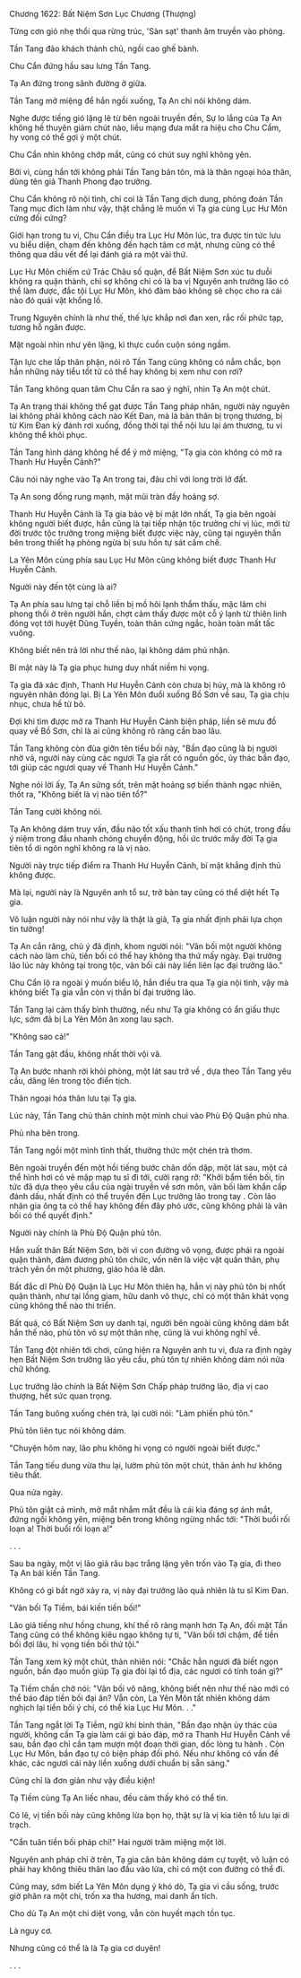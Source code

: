 




Chương 1622: Bất Niệm Sơn Lục Chương (Thượng)


Từng cơn gió nhẹ thổi qua rừng trúc, 'Sàn sạt' thanh âm truyền vào phòng.

Tần Tang đảo khách thành chủ, ngồi cao ghế bành.

Chu Cẩn đứng hầu sau lưng Tần Tang.

Tạ An đứng trong sãnh đường ở giữa.

Tần Tang mở miệng để hắn ngồi xuống, Tạ An chỉ nói không dám.

Nghe được tiếng gió lặng lẽ từ bên ngoài truyền đến, Sự lo lắng của Tạ An không hề thuyên giảm chút nào, liều mạng đưa mắt ra hiệu cho Chu Cẩm, hy vọng có thể gợi ý một chút.

Chu Cẩn nhìn không chớp mắt, cũng có chút suy nghĩ không yên.

Bởi vì, cùng hắn tới không phải Tần Tang bản tôn, mà là thân ngoại hóa thân, dùng tên giả Thanh Phong đạo trưởng.

Chu Cẩn không rõ nội tình, chỉ coi là Tần Tang dịch dung, phỏng đoán Tần Tang mục đích làm như vậy, thật chẳng lẽ muốn vì Tạ gia cùng Lục Hư Môn cứng đối cứng?

Giới hạn trong tu vi, Chu Cẩn điều tra Lục Hư Môn lúc, tra được tin tức lưu vu biểu diện, chạm đến không đến hạch tâm cơ mật, nhưng cũng có thể thông qua dấu vết để lại đánh giá ra một vài thứ.

Lục Hư Môn chiếm cứ Trác Châu số quận, để Bất Niệm Sơn xúc tu duỗi không ra quận thành, chỉ sợ không chỉ có là ba vị Nguyên anh trưởng lão có thể làm được, đắc tội Lục Hư Môn, khó đảm bảo không sẽ chọc cho ra cái nào đó quái vật khổng lồ.

Trung Nguyên chính là như thế, thế lực khắp nơi đan xen, rắc rối phức tạp, tương hỗ ngăn được.

Mặt ngoài nhìn như yên lặng, kì thực cuồn cuộn sóng ngầm.

Tận lực che lấp thân phận, nói rõ Tần Tang cũng không có nắm chắc, bọn hắn những này tiểu tốt tử có thể hay không bị xem như con rơi?

Tần Tang không quan tâm Chu Cẩn ra sao ý nghĩ, nhìn Tạ An một chút.

Tạ An trạng thái không thể gạt được Tần Tang pháp nhãn, người này nguyên lai không phải không cách nào Kết Đan, mà là bản thân bị trọng thương, bị từ Kim Đan kỳ đánh rơi xuống, đồng thời tại thể nội lưu lại ám thương, tu vi không thể khôi phục.

Tần Tang hình dáng không hề để ý mở miệng, "Tạ gia còn không có mở ra Thanh Hư Huyễn Cảnh?"

Câu nói này nghe vào Tạ An trong tai, đâu chỉ với long trời lở đất.

Tạ An song đồng rung mạnh, mặt mũi tràn đầy hoảng sợ.

Thanh Hư Huyễn Cảnh là Tạ gia bảo vệ bí mật lớn nhất, Tạ gia bên ngoài không người biết được, hắn cũng là tại tiếp nhận tộc trưởng chi vị lúc, mới từ đời trước tộc trưởng trong miệng biết được việc này, cũng tại nguyên thần bên trong thiết hạ phòng ngừa bị sưu hồn tự sát cấm chế.

La Yên Môn cùng phía sau Lục Hư Môn cũng không biết được Thanh Hư Huyễn Cảnh.

Người này đến tột cùng là ai?

Tạ An phía sau lưng tại chỗ liền bị mồ hôi lạnh thẩm thấu, mặc lâm chi phong thổi ở trên người hắn, chợt cảm thấy được một cỗ ý lạnh từ thiên linh đóng vọt tới huyệt Dũng Tuyền, toàn thân cứng ngắc, hoàn toàn mất tấc vuông.

Không biết nên trả lời như thế nào, lại không dám phủ nhận.

Bí mật này là Tạ gia phục hưng duy nhất niềm hi vọng.

Tạ gia đã xác định, Thanh Hư Huyễn Cảnh còn chưa bị hủy, mà là không rõ nguyên nhân đóng lại. Bị La Yên Môn đuổi xuống Bồ Sơn về sau, Tạ gia chịu nhục, chưa hề từ bỏ.

Đợi khi tìm được mở ra Thanh Hư Huyễn Cảnh biện pháp, liền sẽ mưu đồ quay về Bồ Sơn, chỉ là ai cũng không rõ ràng cần bao lâu.

Tần Tang không còn đùa giỡn tên tiểu bối này, "Bần đạo cũng là bị người nhờ vả, người này cùng các ngươi Tạ gia rất có nguồn gốc, ủy thác bần đạo, tới giúp các ngươi quay về Thanh Hư Huyễn Cảnh."

Nghe nói lời ấy, Tạ An sửng sốt, trên mặt hoảng sợ biến thành ngạc nhiên, thốt ra, "Không biết là vị nào tiên tổ?"

Tần Tang cười không nói.

Tạ An không dám truy vấn, đầu não tốt xấu thanh tỉnh hơi có chút, trong đầu ý niệm trong đầu nhanh chóng chuyển động, hồi ức trước mấy đời Tạ gia tiên tổ di ngôn nghĩ không ra là vị nào.

Người này trực tiếp điểm ra Thanh Hư Huyễn Cảnh, bí mật khẳng định thủ không được.

Mà lại, người này là Nguyên anh tổ sư, trở bàn tay cũng có thể diệt hết Tạ gia.

Vô luận người này nói như vậy là thật là giả, Tạ gia nhất định phải lựa chọn tin tưởng!

Tạ An cắn răng, chủ ý đã định, khom người nói: "Vãn bối một người không cách nào làm chủ, tiền bối có thể hay không tha thứ mấy ngày. Đại trưởng lão lúc này không tại trong tộc, vãn bối cái này liền liên lạc đại trưởng lão."

Chu Cẩn lộ ra ngoài ý muốn biểu lộ, hắn điều tra qua Tạ gia nội tình, vậy mà không biết Tạ gia vẫn còn vị thần bí đại trưởng lão.

Tần Tang lại cảm thấy bình thường, nếu như Tạ gia không có ẩn giấu thực lực, sớm đã bị La Yên Môn ăn xong lau sạch.

"Không sao cả!"

Tần Tang gật đầu, không nhất thời vội vã.

Tạ An bước nhanh rời khỏi phòng, một lát sau trở về , dựa theo Tần Tang yêu cầu, dâng lên trong tộc điển tịch.

Thân ngoại hóa thân lưu tại Tạ gia.

Lúc này, Tần Tang chủ thân chính một mình chui vào Phù Độ Quận phủ nha.

Phủ nha bên trong.

Tần Tang ngồi một mình tĩnh thất, thưởng thức một chén trà thơm.

Bên ngoài truyền đến một hồi tiếng bước chân dồn dập, một lát sau, một cá thể hình hơi có vẻ mập mạp tu sĩ đi tới, cười rạng rỡ: "Khởi bẩm tiền bối, tin tức đã dựa theo yêu cầu của ngài truyền về sơn môn, vãn bối làm khẩn cấp đánh dấu, nhất định có thể truyền đến Lục trưởng lão trong tay . Còn lão nhân gia ông ta có thể hay không đến đây phó ước, cũng không phải là vãn bối có thể quyết định."

Người này chính là Phù Độ Quận phủ tôn.

Hắn xuất thân Bất Niệm Sơn, bởi vì con đường vô vọng, được phái ra ngoài quận thành, đảm đương phủ tôn chức, vốn nên là việc vặt quấn thân, phụ trách yên ổn một phương, giáo hóa lê dân.

Bất đắc dĩ Phù Độ Quận là Lục Hư Môn thiên hạ, hắn vị này phủ tôn bị nhốt quận thành, như tại lồng giam, hữu danh vô thực, chỉ có một thân khát vọng cũng không thể nào thi triển.

Bất quá, có Bất Niệm Sơn uy danh tại, người bên ngoài cũng không dám bắt hắn thế nào, phủ tôn vô sự một thân nhẹ, cũng là vui không nghĩ về.

Tần Tang đột nhiên tới chơi, cũng hiện ra Nguyên anh tu vi, đưa ra định ngày hẹn Bất Niệm Sơn trưởng lão yêu cầu, phủ tôn tự nhiên không dám nói nửa chữ không.

Lục trưởng lão chính là Bất Niệm Sơn Chấp pháp trưởng lão, địa vị cao thượng, hết sức quan trọng.

Tần Tang buông xuống chén trà, lại cười nói: "Làm phiền phủ tôn."

Phủ tôn liên tục nói không dám.

"Chuyện hôm nay, lão phu không hi vọng có người ngoài biết được."

Tần Tang tiếu dung vừa thu lại, lườm phủ tôn một chút, thân ảnh hư không tiêu thất.

Qua nửa ngày.

Phủ tôn giật cả mình, mở mắt nhắm mắt đều là cái kia đáng sợ ánh mắt, đứng ngồi không yên, miệng bên trong không ngừng nhắc tới: "Thời buổi rối loạn a! Thời buổi rối loạn a!"

. . .

Sau ba ngày, một vị lão giả râu bạc trắng lặng yên trốn vào Tạ gia, đi theo Tạ An bái kiến Tần Tang.

Không có gì bất ngờ xảy ra, vị này đại trưởng lão quả nhiên là tu sĩ Kim Đan.

"Vãn bối Tạ Tiềm, bái kiến tiền bối!"

Lão giả tiếng như hồng chung, khí thế rõ ràng mạnh hơn Tạ An, đối mặt Tần Tang cũng có thể không kiêu ngạo không tự ti, "Vãn bối tới chậm, để tiền bối đợi lâu, hi vọng tiền bối thứ tội."

Tần Tang xem kỹ một chút, thản nhiên nói: "Chắc hẳn ngươi đã biết ngọn nguồn, bần đạo muốn giúp Tạ gia đòi lại tổ địa, các ngươi có tính toán gì?"

Tạ Tiềm chần chờ nói: "Vãn bối vô năng, không biết nên như thế nào mới có thể báo đáp tiền bối đại ân? Vẫn còn, La Yên Môn tất nhiên không dám nghịch lại tiền bối ý chí, có thể kia Lục Hư Môn. . ."

Tần Tang ngắt lời Tạ Tiềm, ngữ khí bình thản, "Bần đạo nhận ủy thác của người, không cần Tạ gia làm cái gì báo đáp, mở ra Thanh Hư Huyễn Cảnh về sau, bần đạo chỉ cần tạm mượn một đoạn thời gian, dốc lòng tu hành . Còn Lục Hư Môn, bần đạo tự có biện pháp đối phó. Nếu như không có vấn đề khác, các ngươi cái này liền xuống dưới chuẩn bị sẵn sàng."

Cũng chỉ là đơn giản như vậy điều kiện!

Tạ Tiềm cùng Tạ An liếc nhau, đều cảm thấy khó có thể tin.

Có lẽ, vị tiền bối này cũng không lừa bọn họ, thật sự là vị kia tiên tổ lưu lại di trạch.

"Cẩn tuân tiền bối pháp chỉ!" Hai người trăm miệng một lời.

Nguyên anh pháp chỉ ở trên, Tạ gia căn bản không dám cự tuyệt, vô luận có phải hay không thiêu thân lao đầu vào lửa, chỉ có một con đường có thể đi.

Cũng may, sớm biết La Yên Môn dụng ý khó dò, Tạ gia vì cầu sống, trước giờ phân ra một chi, trốn xa tha hương, mai danh ẩn tích.

Cho dù Tạ An một chi diệt vong, vẫn còn huyết mạch tồn tục.

Là nguy cơ.

Nhưng cũng có thể là là Tạ gia cơ duyên!

. . .




